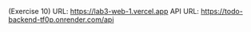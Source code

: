 (Exercise 10) URL: https://lab3-web-1.vercel.app
API URL: https://todo-backend-tf0p.onrender.com/api
